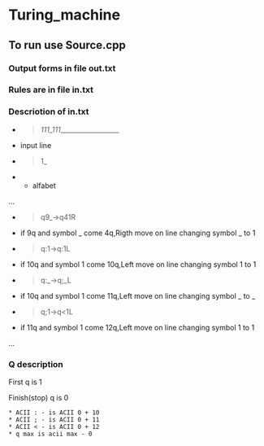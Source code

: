 # Turing_machine
## To run use Source.cpp 

### Output forms in file out.txt

### Rules are in file in.txt

### Descriotion of in.txt
* > _111_111___________________ 
- input line

* >1_ 
* - alfabet

...

* > q9_->q41R 
- if 9q and symbol _ come 4q,Rigth move on line changing symbol _ to 1

* > q:1->q:1L 
- if 10q and symbol 1 come 10q,Left move on line changing symbol 1 to 1

* > q:_->q;_L
 - if 10q and symbol 1 come 11q,Left move on line changing symbol _ to _

* > q;1->q<1L 
- if 11q and symbol 1 come 12q,Left move on line changing symbol 1 to 1

...

### Q description  

  First q is 1 
  
  Finish(stop) q is 0  
  
    * ACII : - is ACII 0 + 10
    * ACII ; - is ACII 0 + 11
    * ACII < - is ACII 0 + 12
    * q max is acii max - 0
